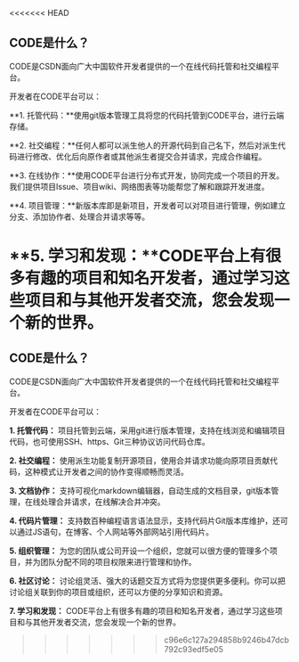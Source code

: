 <<<<<<< HEAD
## CODE是什么？

CODE是CSDN面向广大中国软件开发者提供的一个在线代码托管和社交编程平台。

开发者在CODE平台可以：


**1. 托管代码：**使用git版本管理工具将您的代码托管到CODE平台，进行云端存储。


**2. 社交编程：**任何人都可以派生他人的开源代码到自己名下，然后对派生代码进行修改、优化后向原作者或其他派生者提交合并请求，完成合作编程。


**3. 在线协作：**使用CODE平台进行分布式开发，协同完成一个项目的开发。我们提供项目Issue、项目wiki、网络图表等功能帮您了解和跟踪开发进度。


**4. 项目管理：**新版本库即是新项目，开发者可以对项目进行管理，例如建立分支、添加协作者、处理合并请求等等。

**5. 学习和发现：**CODE平台上有很多有趣的项目和知名开发者，通过学习这些项目和与其他开发者交流，您会发现一个新的世界。
=======
## CODE是什么？

CODE是CSDN面向广大中国软件开发者提供的一个在线代码托管和社交编程平台。

开发者在CODE平台可以：


**1. 托管代码：** 项目托管到云端，采用git进行版本管理，支持在线浏览和编辑项目代码，也可使用SSH、https、Git三种协议访问代码仓库。

**2. 社交编程：** 使用派生功能复制开源项目，使用合并请求功能向原项目贡献代码，这种模式让开发者之间的协作变得顺畅而灵活。

**3. 文档协作：** 支持可视化markdown编辑器，自动生成的文档目录，git版本管理，在线处理合并请求，在线解决合并冲突。

**4. 代码片管理：** 支持数百种编程语言语法显示，支持代码片Git版本库维护，还可以通过JS语句，在博客、个人网站等外部网站引用代码片。

**5. 组织管理：** 为您的团队或公司开设一个组织，您就可以很方便的管理多个项目，并为团队分配不同的项目权限来进行管理和协作。

**6. 社区讨论：** 讨论组灵活、强大的话题交互方式将为您提供更多便利。你可以把讨论组关联到你的项目或组织，还可以方便的分享知识和资源。

**7. 学习和发现：** CODE平台上有很多有趣的项目和知名开发者，通过学习这些项目和与其他开发者交流，您会发现一个新的世界。
>>>>>>> c96e6c127a294858b9246b47dcb792c93edf5e05
